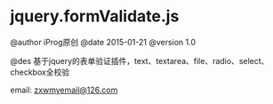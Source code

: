 # jquery.formValidate.js

@author   iProg原创
@date     2015-01-21
@version  1.0

@des      基于jquery的表单验证插件，text、textarea、file、radio、select、checkbox全校验

email:    zxwmyemail@126.com
